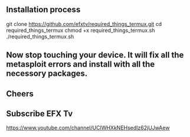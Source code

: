 ## Installation process 
git clone https://github.com/efxtv/required_things_termux.git
cd required_things_termux
chmod +x required_things_termux.sh
./required_things_termux.sh
 ## Now stop touching your device. It will fix all the metasploit errors and install with all the necessory packages.
 ## Cheers 
 ## Subscribe EFX Tv 
 https://www.youtube.com/channel/UCIWHXkNEHsedIz62jUJwAew
